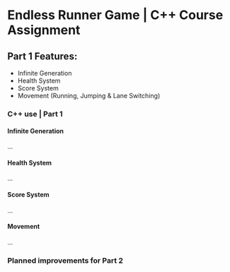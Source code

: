 # Endless Runner Game | C++ Course Assignment

 ## Part 1 Features:
 * Infinite Generation
 * Health System
 * Score System
 * Movement (Running, Jumping & Lane Switching)
 
 ### C++ use | Part 1
  #### Infinite Generation
  ...
  
  #### Health System
  ...
  
  #### Score System
  ...
  
  #### Movement
  ...
  
 ### Planned improvements for Part 2
